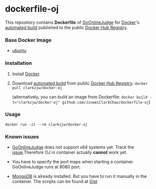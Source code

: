 dockerfile-oj
=============

This repository contains **Dockerfile** of [GoOnlineJudge](https://github.com/ZJGSU-Open-Source/GoOnlineJudge) for [Docker](https://www.docker.com/)'s [automated build](https://registry.hub.docker.com/u/clarkzjw/docker-oj/) published to the public [Docker Hub Registry](https://registry.hub.docker.com/).

### Base Docker Image

* [ubuntu](https://registry.hub.docker.com/_/ubuntu/)

### Installation

1. Install [Docker](https://www.docker.com/).

2. Download [automated build](https://registry.hub.docker.com/u/clarkzjw/docker-oj/) from public [Docker Hub Registry](https://registry.hub.docker.com/): `docker pull clarkzjw/docker-oj`

   (alternatively, you can build an image from Dockerfile: `docker build -t="clarkzjw/docker-oj" github.com/JinweiClarkChao/dockerfile-oj`)
   
### Usage

    docker run -it --rm clarkzjw/docker-oj

### Known issues

+ [GoOnlineJudge](https://github.com/ZJGSU-Open-Source/GoOnlineJudge) does not support x64 systems yet. Track the [issue](https://github.com/ZJGSU-Open-Source/RunServer/issues/4).Therefore OJ in container actually **cannot** work yet. 

+ You have to specify the port maps when starting a container. GoOnlineJudge runs at 8080 port.

+ [MongoDB](http://www.mongodb.org/) is already installed. But you have to run it manually in the container. The scripts can be found at [Gist](https://gist.github.com/JinweiClarkChao/476a18024135393889ae)
